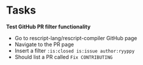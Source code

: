 # Tasks

**Test GitHub PR filter functionality**
- Go to rescript-lang/rescript-compiler GitHub page
- Navigate to the PR page
- Insert a filter `:is:closed is:issue author:ryyppy`
- Should list a PR called `Fix CONTRIBUTING`

